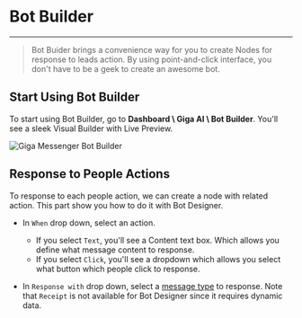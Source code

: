 # Bot Builder
***

> Bot Buider brings a convenience way for you to create Nodes for response to leads action. By using point-and-click interface, you don't have to be a geek to create an awesome bot.


## Start Using Bot Builder
To start using Bot Builder, go to **Dashboard \ Giga AI \ Bot Builder**. You'll see a sleek Visual Builder with Live Preview.

![Giga Messenger Bot Builder](https://giga.ai/images/bot-builder.png)

## Response to People Actions

To response to each people action, we can create a node with related action. This part show you how to do it with Bot Designer.

- In `When` drop down, select an action.
    - If you select `Text`, you'll see a Content text box. Which allows you define what message content to response.
    - If you select `Click`, you'll see a dropdown which allows you select what button which people click to response.
    
- In `Response with` drop down, select a [message type](message-types) to response. Note that `Receipt` is not available for Bot Designer since it requires dynamic data.